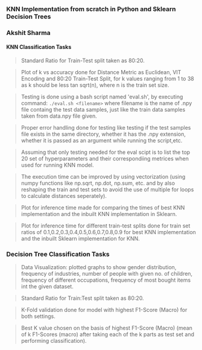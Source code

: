 ### KNN Implementation from scratch in Python and Sklearn Decision Trees
### Akshit Sharma

#### KNN Classification Tasks

> Standard Ratio for Train-Test split taken as 80:20.

> Plot of k vs accuracy done for Distance Metric as Euclidean, VIT Encoding and 80:20 Train-Test Split, for k values ranging from 1 to 38 as k should be less tan sqrt(n), where n is the train set size.

> Testing is done using a bash script named 'eval.sh', by executing command:
`
./eval.sh <filename>
`
where filename is the name of .npy file containg the test data samples, just like the train data samples taken from data.npy file given.

> Proper error handling done for testing like testing if the test samples file exists in the same directory, whether it has the .npy extension, whether it is passed as an argument while running the script,etc.

> Assuming that only testing needed for the eval scipt is to list the top 20 set of hyperparameters and their correspondiing metrices when used for running KNN model.

> The execution time can be improved by using vectorization (using numpy functions like np.sqrt, np.dot, np.sum, etc. and by also reshaping the train and test sets to avoid the use of multiple for loops to calculate distances seperately).

> Plot for inference time made for comparing the times of best KNN implementation and the inbuilt KNN implementation in Sklearn.

> Plot for inference time for different train-test splits done for train set ratios of 0.1,0.2,0.3,0.4,0.5,0.6,0.7,0.8,0.9 for best KNN implementation and the inbuilt Sklearn implementation for KNN.

### Decision Tree Classification Tasks

> Data Visualization: plotted graphs to show gender distribution, frequency of industries, number of people with given no. of children, frequency of different occupations, frequency of most bought items int the given dataset.

> Standard Ratio for Train:Test split taken as 80:20.

> K-Fold validation done for model with highest F1-Score (Macro) for both settings.

> Best K value chosen on the basis of highest F1-Score (Macro) (mean of k F1-Scores (macro) after taking each of the k parts as test set and performing classification).
